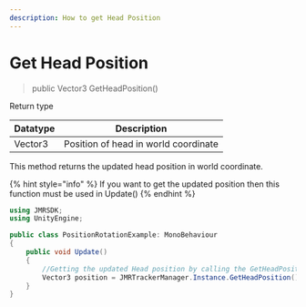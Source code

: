 ```yaml
---
description: How to get Head Position
---
```


# Get Head Position

> public Vector3 GetHeadPosition()

Return type

| Datatype | Description                          |
| -------- | ------------------------------------ |
| Vector3  | Position of head in world coordinate |

This method returns the updated head position in world coordinate.

{% hint style="info" %}
If you want to get the updated position then this function must be used in Update()
{% endhint %}

```csharp
using JMRSDK;
using UnityEngine;

public class PositionRotationExample: MonoBehaviour
{
    public void Update()
    {
        //Getting the updated Head position by calling the GetHeadPosition()
        Vector3 position = JMRTrackerManager.Instance.GetHeadPosition();
    }
}
```
